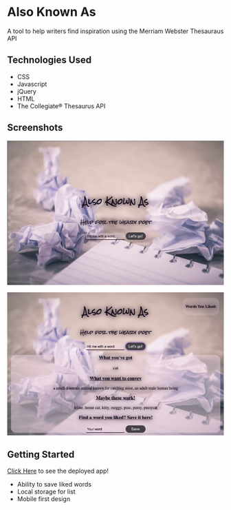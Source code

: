 
# Also Known As

A tool to help writers find inspiration using the Merriam Webster Thesauraus API

## Technologies Used
- CSS
- Javascript
- jQuery
- HTML
- The Collegiate® Thesaurus API

## Screenshots


![Alt text](Also-known-as-initial.png)


![Alt text](Also-known-as-result.png)

## Getting Started

[Click Here](https://sjlelait.github.io/also-known-as/) to see the deployed app!

- Ability to save liked words
- Local storage for list
- Mobile first design




